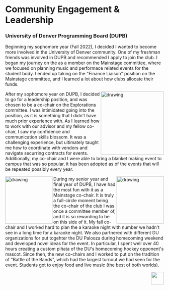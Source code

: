 # Community Engagement & Leadership
### University of Denver Programming Board (DUPB)
Beginning my sophomore year (Fall 2022), I decided I wanted to become more involved in the University of Denver community. One of my freshman friends was involved in DUPB and recommended I apply to join the club. I began my journey on the as a member on the Mainstage committee, where we focused on planning music and performace related events for the student body. I ended up taking on the "Finance Liaison" position on the Mainstage committee, and I learned a lot about how clubs allocate their funds.

<img src="https://github.com/gziliotto12/gziliotto12/blob/main/Assets/Images/banquet.jpeg" alt="drawing" width="200" align = "right"/>After my sophomore year on DUPB, I decided to go for a leadership position, and was chosen to be a co-chair on the Explorations committee. I was intimidated going into the position, as it is something that I didn't have much prior experience with. As I learned how to work with our advisor and my fellow co-chair, I saw my confidence and communication skills blossom. It was a challenging experience, but ultimately taught me how to coordinate with vendors and navigate securring contracts for events. Additionally, my co-chair and I were able to bring a blanket making event to campus that was so popular, it has been adopted as of the events that will be repeated possibly every year. 

<img src="https://github.com/gziliotto12/gziliotto12/blob/main/Assets/Images/pinata.jpeg" alt="drawing" width="150" align = "left"/>
<img src="https://github.com/gziliotto12/gziliotto12/blob/main/Assets/Images/botb.jpeg" alt="drawing" width="150" align = "right"/>
During my senior year and final year of DUPB, I have had the most fun with it as a Mainstage co-chair. It is truly a full-circle moment being the co-chair of the club I was once a committee member of, and it is so rewarding to be on this side of it. My fall co-chair and I worked hard to plan the a karaoke night with number we hadn't see in a long time for a karaoke night. We also partnered with different DU organizations for put togehter the DU Palooza during homecoming weekend and developed novel ideas for the event. In particular, I spent well over 40 hours creating a custom piñata of the DU's homecoming hockey opponent's mascot. Since then, the new co-chairs and I worked to put on the tradition of "Battle of the Bands", which had the largest turnout we had seen for the event. Students got to enjoy food and live music (the best of both worlds).

[<img src= "https://img.shields.io/badge/HOME-009688.svg" height="40" align = "right"/>](https://github.com/gziliotto12/gziliotto12)
